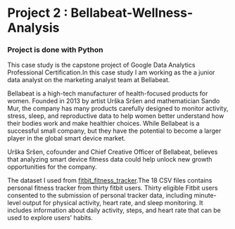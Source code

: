 # Project 2 : Bellabeat-Wellness-Analysis

### Project is done with Python

This case study is the capstone project of Google Data Analytics Professional Certification.In this case study I am working as the a junior data analyst on the marketing analyst team at Bellabeat.

Bellabeat is a high-tech manufacturer of health-focused products for women. Founded in 2013 by artist Urška Sršen and mathematician Sando Mur, the company has many products carefully designed to monitor activity, stress, sleep, and reproductive data to help women better understand how their bodies work and make healthier choices. While Bellabeat is a successful small company, but they have the potential to become a larger player in the global smart device market.

Urška Sršen, cofounder and Chief Creative Officer of Bellabeat, believes that analyzing smart device fitness data could help unlock new growth opportunities for the company.

The dataset I used from [fitbit_fitness_tracker](https://www.kaggle.com/datasets/arashnic/fitbit).The 18 CSV files contains personal fitness tracker from thirty fitbit users. Thirty eligible Fitbit users consented to the submission of personal tracker data, including minute-level output for physical activity, heart rate, and sleep monitoring. It includes information about daily activity, steps, and heart rate that can be used to explore users’ habits.
